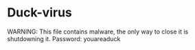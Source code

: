 # Duck-virus
WARNING: This file contains malware, the only way to close it is shutdowning it. Password: youareaduck

